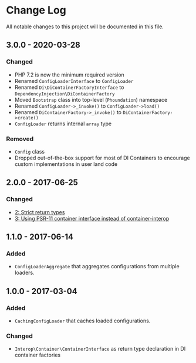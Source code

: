 # Change Log

All notable changes to this project will be documented in this file.

## 3.0.0 - 2020-03-28

### Changed
- PHP 7.2 is now the minimum required version
- Renamed `ConfigLoaderInterface` to `ConfigLoader`
- Renamed `Di\DiContainerFactoryInterface` to `DependencyInjection\DiContainerFactory`
- Moved `Bootstrap` class into top-level (`Phoundation`) namespace
- Renamed `ConfigLoader->_invoke()` to `ConfigLoader->load()`
- Renamed `DiContainerFactory->_invoke()` to `DiContainerFactory->create()`
- `ConfigLoader` returns internal `array` type

### Removed
- `Config` class
- Dropped out-of-the-box support for most of DI Containers to encourage custom 
implementations in user land code

## 2.0.0 - 2017-06-25

### Changed
- [2: Strict return types](https://github.com/nikolaposa/phoundation/pull/2)
- [3: Using PSR-11 container interface instead of container-interop](https://github.com/nikolaposa/phoundation/pull/3)

## 1.1.0 - 2017-06-14

### Added
- `ConfigLoaderAggregate` that aggregates configurations from multiple loaders.

## 1.0.0 - 2017-03-04

### Added
- `CachingConfigLoader` that caches loaded configurations.

### Changed
- `Interop\Container\ContainerInterface` as return type declaration in DI container factories


[link-unreleased]: https://github.com/nikolaposa/phoundation/compare/2.0.0...HEAD
